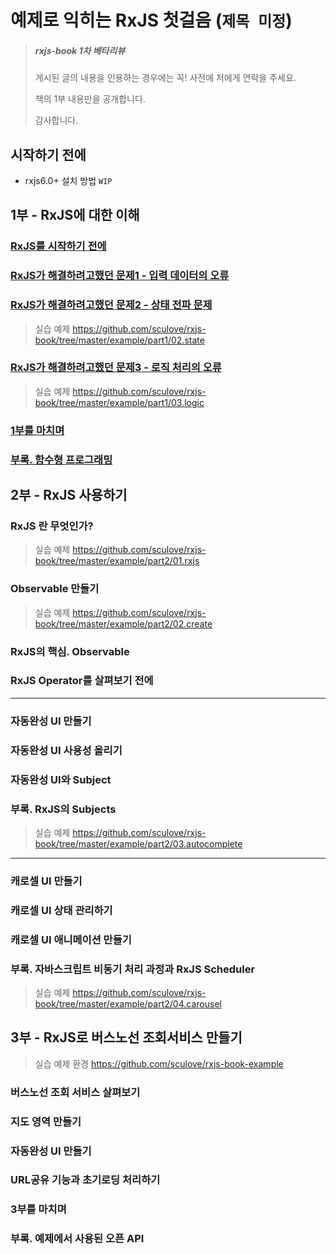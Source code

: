 # 예제로 익히는 RxJS 첫걸음 (`제목 미정`)

> ##### rxjs-book 1차 베타리뷰
> 
> 게시된 글의 내용을 인용하는 경우에는 꼭! 사전에 저에게 연락을 주세요.
> 
> 책의 1부 내용만을 공개합니다.
> 
> 감사합니다.

## 시작하기 전에
- rxjs6.0+ 설치 방법 `WIP`

## 1부 - RxJS에 대한 이해
### [RxJS를 시작하기 전에](./docs/part1/01-intro.md)

### [RxJS가 해결하려고했던 문제1 - 입력 데이터의 오류](./docs/part1/02-input.md)

### [RxJS가 해결하려고했던 문제2 - 상태 전파 문제](./docs/part1/03-state.md)

> 실습 예제 https://github.com/sculove/rxjs-book/tree/master/example/part1/02.state

### [RxJS가 해결하려고했던 문제3 - 로직 처리의 오류](./docs/part1/04-logic.md)

> 실습 예제 https://github.com/sculove/rxjs-book/tree/master/example/part1/03.logic

### [1부를 마치며](./docs/part1/05-summary.md)




### [부록. 함수형 프로그래밍](./docs/part1/99-functional.md)


## 2부 - RxJS 사용하기
### RxJS 란 무엇인가?

> 실습 예제 https://github.com/sculove/rxjs-book/tree/master/example/part2/01.rxjs

### Observable 만들기

> 실습 예제 https://github.com/sculove/rxjs-book/tree/master/example/part2/02.create

### RxJS의 핵심. Observable

### RxJS Operator를 살펴보기 전에
------------------------
### 자동완성 UI 만들기

### 자동완성 UI 사용성 올리기

### 자동완성 UI와 Subject

### 부록. RxJS의 Subjects

> 실습 예제 https://github.com/sculove/rxjs-book/tree/master/example/part2/03.autocomplete

------------------------

### 캐로셀 UI 만들기

### 캐로셀 UI 상태 관리하기

### 캐로셀 UI 애니메이션 만들기

### 부록. 자바스크립트 비동기 처리 과정과 RxJS Scheduler


> 실습 예제 https://github.com/sculove/rxjs-book/tree/master/example/part2/04.carousel


## 3부 - RxJS로 버스노선 조회서비스 만들기

> 실습 예제 환경 https://github.com/sculove/rxjs-book-example


### 버스노선 조회 서비스 살펴보기

### 지도 영역 만들기

### 자동완성 UI 만들기

### URL공유 기능과 초기로딩 처리하기

### 3부를 마치며

### 부록. 예제에서 사용된 오픈 API


